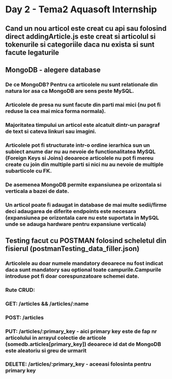 # Day 2 - Tema2 Aquasoft Internship

## Cand un nou articol este creat cu api sau folosind direct addingArticle.js este creat si articolul si tokenurile si categoriile daca nu exista si sunt facute legaturile

## MongoDB - alegere database
### De ce MongoDB? Pentru ca articolele nu sunt relationale din natura lor asa ca MongoDB are sens peste MySQL.
### Articolele de presa nu sunt facute din parti mai mici (nu pot fi reduse la cea mai mica forma normala).
### Majoritatea timpului un articol este alcatuit dintr-un paragraf de text si cateva linkuri sau imagini.
### Articolele pot fi structurate intr-o ordine ierarhica sun un subiect anume dar nu au nevoie de functionalitatea MySQL (Foreign Keys si Joins) deoarece articolele nu pot fi mereu create cu join din multiple parti si nici nu au nevoie de multiple subarticole cu FK.
### De asemenea MongoDB permite expansiunea pe orizontala si verticala a bazei de date.
### Un articol poate fi adaugat in database de mai multe sedii/firme deci adaugarea de diferite endpoints este necesara (expansiunea pe orizontala care nu este suportata in MySQL unde se adauga hardware pentru expansiune verticala)<br/>

## Testing facut cu POSTMAN folosind scheletul din fisierul (postmanTesting_data_filler.json)
### Articolele au doar numele mandatory deoarece nu fost indicat daca sunt mandatory sau optional toate campurile.Campurile introduse pot fi doar corespunzatoare schemei date.<br/>

### Rute CRUD: 
### GET: /articles && /articles/:name
### POST: /articles
### PUT: /articles/:primary_key - aici primary key este de fap nr articolului in arrayul colectie de articole (somedb.articles[primary_key]) deoarece id dat de MongoDB este aleatoriu si greu de urmarit
### DELETE: /articles/:primary_key - aceeasi folosinta pentru primary key